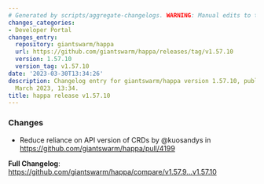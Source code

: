 ```yaml
---
# Generated by scripts/aggregate-changelogs. WARNING: Manual edits to this files will be overwritten.
changes_categories:
- Developer Portal
changes_entry:
  repository: giantswarm/happa
  url: https://github.com/giantswarm/happa/releases/tag/v1.57.10
  version: 1.57.10
  version_tag: v1.57.10
date: '2023-03-30T13:34:26'
description: Changelog entry for giantswarm/happa version 1.57.10, published on 30
  March 2023, 13:34.
title: happa release v1.57.10
---
```


<!-- Release notes generated using configuration in .github/release.yml at main -->

### Changes
* Reduce reliance on API version of CRDs by @kuosandys in https://github.com/giantswarm/happa/pull/4199


**Full Changelog**: https://github.com/giantswarm/happa/compare/v1.57.9...v1.57.10
